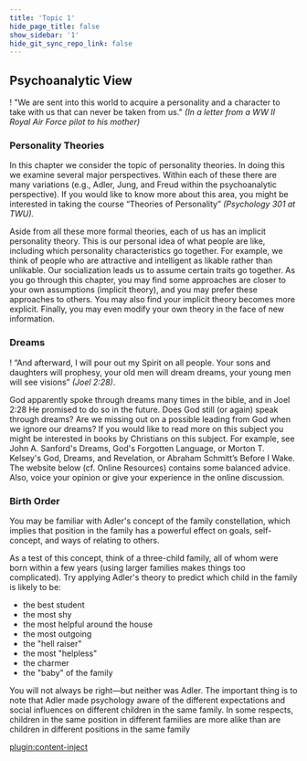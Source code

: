 ```yaml
---
title: 'Topic 1'
hide_page_title: false
show_sidebar: '1'
hide_git_sync_repo_link: false
---
```


## **Psychoanalytic View**

  ! "We are sent into this world to acquire a personality and a character to take with us that can never be taken from us." *(In a letter from a WW II Royal Air Force pilot to his mother)*

### Personality Theories

In this chapter we consider the topic of personality theories. In doing this we examine several major perspectives. Within each of these there are many variations (e.g., Adler, Jung, and Freud within the psychoanalytic perspective). If you would like to know more about this area, you might be interested in taking the course “Theories of Personality” *(Psychology 301 at TWU).*

Aside from all these more formal theories, each of us has an implicit personality theory. This is our personal idea of what people are like, including which personality characteristics go together. For example, we think of people who are attractive and intelligent as likable rather than unlikable. Our socialization leads us to assume certain traits go together. As you go through this chapter, you may find some approaches are closer to your own assumptions (implicit theory), and you may prefer these approaches to others. You may also find your implicit theory becomes more explicit. Finally, you may even modify your own theory in the face of new information.

### Dreams

! “And afterward, I will pour out my Spirit on all people. Your sons and daughters will prophesy, your old men will dream dreams, your young men will see visions” *(Joel 2:28)*.

God apparently spoke through dreams many times in the bible, and in Joel 2:28 He promised to do so in the future. Does God still (or again) speak through dreams? Are we missing out on a possible leading from God when we ignore our dreams? If you would like to read more on this subject you might be interested in books by Christians on this subject. For example, see John A. Sanford's Dreams, God's Forgotten Language, or Morton T. Kelsey's God, Dreams, and Revelation, or Abraham Schmitt’s Before I Wake. The website below (cf. Online Resources) contains some balanced advice. Also, voice your opinion or give your experience in the online discussion.

### Birth Order

You may be familiar with Adler's concept of the family constellation, which implies that position in the family has a powerful effect on goals, self-concept, and ways of relating to others.

As a test of this concept, think of a three-child family, all of whom were born within a few years (using larger families makes things too complicated). Try applying Adler's theory to predict which child in the family is likely to be:

- the best student
- the most shy
- the most helpful around the house
- the most outgoing
- the "hell raiser"
- the most "helpless"
- the charmer
- the "baby" of the family

You will not always be right—but neither was Adler. The important thing is to note that Adler made psychology aware of the different expectations and social influences on different children in the same family. In some respects, children in the same position in different families are more alike than are children in differ­ent positions in the same family

[plugin:content-inject](_activities)
